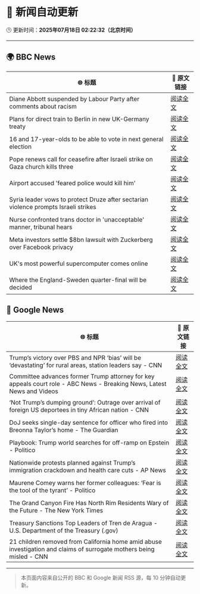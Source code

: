 # 🧠 新闻自动更新

🕒 更新时间：**2025年07月18日 02:22:32（北京时间）**

---

## 🌍 BBC News

| 🌐 标题 | 🔗 原文链接 |
|--------|-------------|
| Diane Abbott suspended by Labour Party after comments about racism | [阅读全文](https://www.bbc.com/news/articles/c4g8v33g1dgo) |
| Plans for direct train to Berlin in new UK-Germany treaty | [阅读全文](https://www.bbc.com/news/articles/cq6m10g7e35o) |
| 16 and 17-year-olds to be able to vote in next general election | [阅读全文](https://www.bbc.com/news/articles/c628ep4j5kno) |
| Pope renews call for ceasefire after Israeli strike on Gaza church kills three | [阅读全文](https://www.bbc.com/news/articles/c8xvnlpx2dxo) |
| Airport accused 'feared police would kill him' | [阅读全文](https://www.bbc.com/news/articles/cx2k7lmxn91o) |
| Syria leader vows to protect Druze after sectarian violence prompts Israeli strikes | [阅读全文](https://www.bbc.com/news/articles/cg5z3jqe673o) |
| Nurse confronted trans doctor in 'unacceptable' manner, tribunal hears | [阅读全文](https://www.bbc.com/news/articles/c4g2xz2wwwwo) |
| Meta investors settle $8bn lawsuit with Zuckerberg over Facebook privacy | [阅读全文](https://www.bbc.com/news/articles/cx2jmledvr3o) |
| UK's most powerful supercomputer comes online | [阅读全文](https://www.bbc.com/news/articles/c8rpnlrj7ppo) |
| Where the England-Sweden quarter-final will be decided | [阅读全文](https://www.bbc.com/sport/football/articles/cq8zp9dvp2zo) |

## 📰 Google News

| 🌐 标题 | 🔗 原文链接 |
|--------|-------------|
| Trump’s victory over PBS and NPR ‘bias’ will be ‘devastating’ for rural areas, station leaders say - CNN | [阅读全文](https://news.google.com/rss/articles/CBMijwFBVV95cUxQVEc4V1ZMeG0waFkwMDVjcWF5S21lcE9ZdXpqY0MyMDkxVzMxbVpaNzNZcnkyZDJSYnZ2b0R5eUFXNFRxb1JUTFl6THlhZXM1TFctcGN4cEZFcW9xaUhMZUtFREttZ0ZqNnhyRkotUlJYNUcwbGF1UmVvVDdZWXZXRk12bWdDc3lMS2k3UTVTc9IBlAFBVV95cUxNVjk3RUs4WURZcTBhSmJETS1KMGg3dENSbE1jRHgwYTBOZjQyR1dkTHdpd2hFcHVhR3duZ2xWRzZFVnBOZVdyTHcyM2xUbk44enZEVXl4WGc0LWVObFh0Wk1fU3NaQ3JsTjZGRkdaYS12cmNpUlE2YkRyNkJPWWI4NFNzUUhiTm9vcXhwdXJVZ2F2OVZq?oc=5) |
| Committee advances former Trump attorney for key appeals court role - ABC News - Breaking News, Latest News and Videos | [阅读全文](https://news.google.com/rss/articles/CBMioAFBVV95cUxPeVFueldILUUtU0R6QVhzVXdPMlJCTnJhdzZkelQzaUE0SllqMnFxTkFHbFhGSGJUQndkN3FENFVpempOWThJVE9NTm9GODhackRySF82d2xMdkRObjRZQkNkVFRzTUhUSGg3QzU2cXM0NEpiNFpvNDVhY212WFFLNVdZU0JaYTItUTZVNGxqWEN6ZENmWEFzcGFLQzg0eEZk0gGmAUFVX3lxTE9WUW1BbDJJYmk1S2ZMenpoLTdiYUk3czFhRWswYzR6R3E3ZW9pUHY2aExHdjFXMGNrbWg3N3Qzd2tOYW9Ua2RISWpkUjd3WWFjRTktSG1PbjF4WkZPd19SdkR2MFdGTWNwellDOUtzTTM5WlFrbEMwNXVZcEgzSkJKV01La3BYQS1pbXlNQzg3WjYtQW9oNUVGQl9QajVXbTVzVXNKZlE?oc=5) |
| ‘Not Trump’s dumping ground’: Outrage over arrival of foreign US deportees in tiny African nation - CNN | [阅读全文](https://news.google.com/rss/articles/CBMigwFBVV95cUxPS25RTHRHTDhqeVRLcEx3YUNaSkhGUFNiUmdWUlVWNTJZUGRtRmwtQVJXclpxTldFb2ZNM29fdU1iSFU1ZEZqQmQwUko0cExRNkRJcVlXTmltTTNXQTU5dHBQc3ZrS0YyZXZMcUozYVRwMGxUeW9lOGoyTk9JZW1JQ0EtVdIBiAFBVV95cUxOakJXc3ZOOTZWZXlXQS02REF3TS1Xa1hydkhzeTV6ZXhUNGtZV0dWQkxFNmtGUnFPRnNkNnNETlNLMmVsTk4tXzRhYlY2Z2tlNy01Ym9BdUJVVjFZUHFHMjYzR1Utb19yWmFUNTRhUXBUdnNRQVNKcDBJVW5NQWdVWVRMZnJsRnEt?oc=5) |
| DoJ seeks single-day sentence for officer who fired into Breonna Taylor’s home - The Guardian | [阅读全文](https://news.google.com/rss/articles/CBMilgFBVV95cUxOTi1CT09CMEdkUWVLMkhaa0t0REFOUUQzRWFuZXROMFZPZmxlN05JNVRFeUpEeHdMZElUSUJlRFQ4RjVabE40S25FZ0toY0liejU2bkRiUUpqdzl4Z1BicV81Wl9NVlQ3X1JIdDg2NzNIQTJnNU5ENUh2NFVnMDZyWThLNnRwTkJqOXhjV3NLcmplTDROc2c?oc=5) |
| Playbook: Trump world searches for off-ramp on Epstein - Politico | [阅读全文](https://news.google.com/rss/articles/CBMirwFBVV95cUxQVUF2NURQSFhyVERjX2VScGN4Nm9FZ2lIb1NVYUN3WEN4Z2k4UmwyWlY2d0tIZmJnTVQ1R0JoRFhWcmtGOXo1dlJveUlhUGp2T3Atd1JJRDRZXzlaWm5zV2txTDhsQ3lZdXRnWmRKZGtSQjRUdnJyaF9LeFhxRFo3UEhfMXBKTzRCaDcteUVIdU4wMmtyX2lia2hvd0JZUVJtU01yUWVJc2U1MDEybldR?oc=5) |
| Nationwide protests planned against Trump’s immigration crackdown and health care cuts - AP News | [阅读全文](https://news.google.com/rss/articles/CBMipwFBVV95cUxNNzE3a1hoTHV3MUxDQTF4Y0N5Z01RelM4NU94QzA2ZEE1SV9VU0F1MW1WWEJ5QmpHYncwNXQyUWZBa0VDM1FscGE0UVBQSVhXN2FaUDR2VjB0Q2hPSkgzbmExS0U5akY3bzgyc1gzS2NIeE5EUV8tXzh3R1JHMlRWSDdsTDQ1cHRKUmJGZkY4bkZuUXZoQzVBTXRTa0RlLWVILTNDc3ZWTQ?oc=5) |
| Maurene Comey warns her former colleagues: ‘Fear is the tool of the tyrant’ - Politico | [阅读全文](https://news.google.com/rss/articles/CBMigwFBVV95cUxNcEVyZk9mV19YQVZ0NFNiTDVmOXdfeU1oTEExRGJUQldjQWstUUhGZkotMURobnItR1NmbW5pZEN4RXctQlR5dkxJRV9pSDFrSmlkdGlycEhDdkVkcS1MTUZRcWlSQ1pqTFJ5eFdNNHh1OWNMXzZNeVdPc3JYRUMtbDFqNA?oc=5) |
| The Grand Canyon Fire Has North Rim Residents Wary of the Future - The New York Times | [阅读全文](https://news.google.com/rss/articles/CBMikAFBVV95cUxNXzRaR3B6WHZ3LWlZTGFSdHlfd0NSckp2WUZ6a0FrNkl3RHRkOEFkVWdycENaSEl2aF91b29YT2RLM2phV1NxdlU1Y2x6LWY5YTRzRnNkSF9rTlBaV3BjSEtrempGQVYxQUZYYjlxUGVEZjFQeTk5cWk1N2IwV09BX0lmemFXdnd4LUFHZG9GS1k?oc=5) |
| Treasury Sanctions Top Leaders of Tren de Aragua - U.S. Department of the Treasury (.gov) | [阅读全文](https://news.google.com/rss/articles/CBMiYkFVX3lxTE9halNBNVNNd2ZDRFJZbG5EN3o1azM5U2g1Q1pUYkFYdkpkQkViallqNGNXWE13VGkyclRwQ2h1cENiV0VTbFFSSEs5Zmk4U3FsZ1pJTW4wUXdBd08zMXMycmZB?oc=5) |
| 21 children removed from California home amid abuse investigation and claims of surrogate mothers being misled - CNN | [阅读全文](https://news.google.com/rss/articles/CBMiiAFBVV95cUxQcjQxZGJWRy1DOTZtaURuenY3c2ZueEJ2ZDBQQU44WGtFbHktLUFqbW10djhqbkFTYXMwX3hZVmtsMzIwVGVQeVg2VWVyNTcxWDFRRUJJRUZnNl9kMWQ2SUFMcy1COFZjSGJGcjVLbzdNNFc1SjduN04xeG9aYXBoVFo5aGhMOWFW0gGOAUFVX3lxTE1TS1UxVUlxc1hHeGxscEhSLVFPSjBfTzBNNU05emgxSFh1WnluSHpoRWQzZlEzZi1UNDJfeDAtazV3T2d5S3lna2hiM0s5Qk1aV0JDVW0tVGRQOUJxWWp0NjMwZ1VrUEgycHZ5dERhc2dxZWJNejFSUTc4aU9CbUJqV05pWnkyMXpycFFzOGc?oc=5) |

---
> 本页面内容来自公开的 BBC 和 Google 新闻 RSS 源，每 10 分钟自动更新。